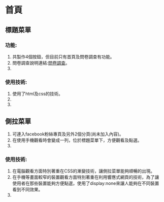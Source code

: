 # 首頁

## 標題菜單
### 功能:
1. 共製作4個按鈕，但目前只有首頁及問卷調查有功能。
2. 問卷調查說明連結:[問卷調查](quetion.md)。
3. 
### 使用技術:
1. 使用了html及css的技術。
2.
3.

## 側拉菜單
1. 可連入facebook粉絲專頁及另外2個分頁(尚未加入內容)。
2. 在使用手機觀看時會變成一列，位於標題菜單下，方便觀看及點選。
3. 
### 使用技術:
1. 在電腦觀看方面特別著重在CSS的漸變技術，讓側拉菜單能夠順暢的出現。
2. 在手機等畫面較窄的裝置觀看方面特別著重在利用響應式網頁的技術，為了讓使用者在那些裝置能夠方便點選，使用了display:none來讓人能夠在不同裝置看到不同效果。
3.
